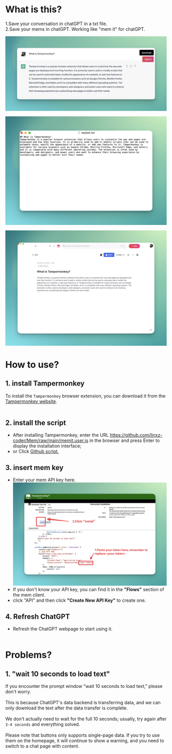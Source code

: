 # What is this?
1.Save your conversation in chatGPT in a txt file.  
2.Save your mems in chatGPT. Working like "mem it" for chatGPT.  

![chatGPT](https://raw.githubusercontent.com/linxz-coder/img-folder/main/memitforGPT.png)

![txt](https://raw.githubusercontent.com/linxz-coder/img-folder/main/txt.png)

![memit](https://raw.githubusercontent.com/linxz-coder/img-folder/main/mem%20it.png)

# How to use?

## **1. install Tampermonkey**  
To install the <code>Tampermonkey</code> browser extension, you can download it from the <a href="https://www.tampermonkey.net/" rel="nofollow">Tampermonkey website</a>.
<br><br>

## **2. install the script**
- After installing Tampermonkey, enter the URL https://github.com/linxz-coder/Mem/raw/main/memit.user.js in the browser and press Enter to display the installation interface;      
- or Click <a href="https://github.com/linxz-coder/Mem/raw/main/memit.user.js">Github script.</a>

## **3. insert mem key**
- Enter your mem API key here.
![script](https://raw.githubusercontent.com/linxz-coder/img-folder/main/install_script.png)
- If you don't know your API key, you can find it in the **"Flows"** section of the mem client.
- click "API" and then click **"Create New API Key"** to create one.

## **4. Refresh ChatGPT**
- Refresh the ChatGPT webpage to start using it.
<br><br>

# Problems?
## **1. "wait 10 seconds to load text"**
If you encounter the prompt window "wait 10 seconds to load text," please don't worry.   
<br>
This is because ChatGPT's data backend is transferring data, and we can only download the text after the data transfer is complete.  
<br>
We don't actually need to wait for the full 10 seconds; usually, try again after <code>3-4 seconds</code> and everything solved.  
<br>
Please note that buttons only supports single-page data. If you try to use them on the homepage, it will continue to show a warning, and you need to switch to a chat page with content.
